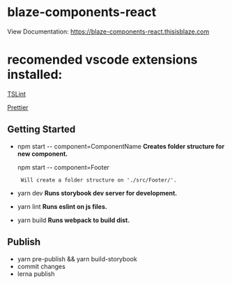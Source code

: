 # blaze-components-react

View Documentation: https://blaze-components-react.thisisblaze.com

# recomended vscode extensions installed:

[TSLint](https://marketplace.visualstudio.com/items?itemName=ms-vscode.vscode-typescript-tslint-plugin)

[Prettier](https://github.com/prettier/prettier-vscode)

## Getting Started

- npm start -- component=ComponentName **Creates folder structure for new component.**

  npm start -- component=Footer

       Will create a folder structure on './src/Footer/'.

- yarn dev **Runs storybook dev server for development.**

- yarn lint **Runs eslint on js files.**

- yarn build **Runs webpack to build dist.**

## Publish

- yarn pre-publish && yarn build-storybook
- commit changes
- lerna publish

